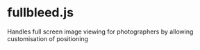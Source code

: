 fullbleed.js
============

Handles full screen image viewing for photographers by allowing customisation of positioning
